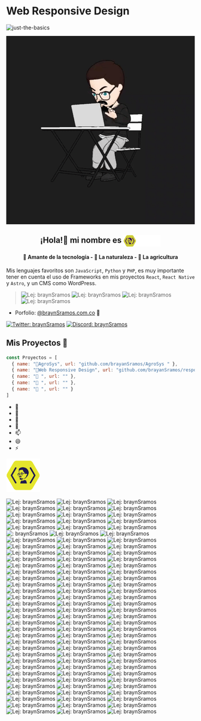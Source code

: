 # Web Responsive Design

![just-the-basics](https://github.com/withastro/astro/assets/2244813/a0a5533c-a856-4198-8470-2d67b1d7c554)

 <p align="center">
 <img src="https://github.com/brayanSramos/brayanSramos/blob/main/braynramos.gif" align="center" alt="BraynSramosAnimacion" />
 <h2 align="center">¡Hola!👾 mi nombre es <img width="100px" src="https://github.com/brayanSramos/brayanSramos/blob/main/logo1.3.png" align="center" alt="BraynSramosAnimacion" /> </h2>

 <h4 align="center">🤖 Amante de la tecnología - 🦥 La naturaleza - 🌱 La agricultura</h4>

Mis lenguajes favoritos son `JavaScript`, `Python` y `PHP`, es muy importante tener en cuenta el uso de Frameworks en mis proyectos `React`, `React Native` y `Astro`, y un CMS como WordPress.

> ![Lej: braynSramos](https://img.shields.io/badge/JavaScript-323330?style=for-the-badge&logo=javascript&logoColor=F7DF1E)
> ![Lej: braynSramos](https://img.shields.io/badge/TypeScript-007ACC?style=for-the-badge&logo=typescript&logoColor=white)
> ![Lej: braynSramos](https://img.shields.io/badge/Astro-0C1222?style=for-the-badge&logo=astro&logoColor=FDFDFE)
> ![Lej: braynSramos](https://img.shields.io/badge/React-20232A?style=for-the-badge&logo=react&logoColor=61DAFB)

- Porfolio: [@braynSramos.com.co](https://braynsramos.com.co) 🌱
  
[![Twitter: braynSramos](https://img.shields.io/twitter/follow/BraynSRamos?style=social)](https://x.com/BraynSRamos)
[![Discord: braynSramos](https://img.shields.io/discord/729672926432985098?style=social&label=Discord&logo=discord)](https://discord.com/channels/@me)

## Mis Proyectos 👻

```js
const Proyectos = [
  { name: "🌱AgroSys", url: "github.com/brayanSramos/AgroSys " },
  { name: "📘Web Responsive Design", url: "github.com/brayanSramos/responsivedesign" },
  { name: "📒 ", url: "" },
  { name: "📓 ", url: "" },
  { name: "🎁 ", url: "" }
]
```

- 🔭
- 🌱
- 🤔
- 💬
- 📫
- 😄
- ⚡

<img width="90px" src="https://raw.githubusercontent.com/brayanSramos/brayanSramos/main/logo-braynSramos1.1.webp" alt="BraynSramosanimado" />

![Lej: braynSramos](https://img.shields.io/badge/razer%20laptop-44D62D?style=for-the-badge&logo=razer&logoColor=252525)
![Lej: braynSramos](https://img.shields.io/badge/asus%20laptop-000000?style=for-the-badge&logo=asus&logoColor=white)
![Lej: braynSramos](https://img.shields.io/badge/GitHub-100000?style=for-the-badge&logo=github&logoColor=white)
![Lej: braynSramos](https://img.shields.io/badge/GIT-E44C30?style=for-the-badge&logo=git&logoColor=white)
![Lej: braynSramos](https://img.shields.io/badge/Hyper-000000?style=for-the-badge&logo=hyper&logoColor=white)
![Lej: braynSramos](https://img.shields.io/badge/DuckDuckGo-DE5833?style=for-the-badge&logo=DuckDuckGo&logoColor=white)
![Lej: braynSramos](https://img.shields.io/badge/JavaScript-323330?style=for-the-badge&logo=javascript&logoColor=F7DF1E)
![Lej: braynSramos](https://img.shields.io/badge/TypeScript-007ACC?style=for-the-badge&logo=typescript&logoColor=white)
![Lej: braynSramos](https://img.shields.io/badge/Python-FFD43B?style=for-the-badge&logo=python&logoColor=blue)
![Lej: braynSramos](https://img.shields.io/badge/R-276DC3?style=for-the-badge&logo=r&logoColor=white)
![Lej: braynSramos](https://img.shields.io/badge/Rust-black?style=for-the-badge&logo=rust&logoColor=#E57324)
![Lej: braynSramos](https://img.shields.io/badge/PHP-777BB4?style=for-the-badge&logo=php&logoColor=white)
![Lej: braynSramos](https://img.shields.io/badge/%3C/%3E%20htmx-3D72D7?style=for-the-badge&logo=mysl&logoColor=white)
![Lej: braynSramos](https://img.shields.io/badge/HTML5-E34F26?style=for-the-badge&logo=html5&logoColor=white)
![Lej: braynSramos](https://img.shields.io/badge/json-5E5C5C?style=for-the-badge&logo=json&logoColor=white)
![: braynSramos](https://img.shields.io/badge/MySQL-005C84?style=for-the-badge&logo=mysql&logoColor=white)
![Lej: braynSramos](https://img.shields.io/badge/MariaDB-003545?style=for-the-badge&logo=mariadb&logoColor=white)
![Lej: braynSramos](https://img.shields.io/badge/Sqlite-003B57?style=for-the-badge&logo=sqlite&logoColor=white)
![Lej: braynSramos](https://img.shields.io/badge/PostgreSQL-316192?style=for-the-badge&logo=postgresql&logoColor=white)
![Lej: braynSramos](https://img.shields.io/badge/Google_Cloud-4285F4?style=for-the-badge&logo=google-cloud&logoColor=white)
![Lej: braynSramos](https://img.shields.io/badge/Oracle-F80000?style=for-the-badge&logo=oracle&logoColor=black)
![Lej: braynSramos](https://img.shields.io/badge/Vercel-000000?style=for-the-badge&logo=vercel&logoColor=white)
![Lej: braynSramos](https://img.shields.io/badge/Drone_CI-212121?style=for-the-badge&logo=drone&logoColor=white)
![Lej: braynSramos](https://img.shields.io/badge/Vue%20js-35495E?style=for-the-badge&logo=vuedotjs&logoColor=4FC08D)
![Lej: braynSramos](https://img.shields.io/badge/Astro-0C1222?style=for-the-badge&logo=astro&logoColor=FDFDFE)
![Lej: braynSramos](https://img.shields.io/badge/React-20232A?style=for-the-badge&logo=react&logoColor=61DAFB)
![Lej: braynSramos](https://img.shields.io/badge/React_Native-20232A?style=for-the-badge&logo=react&logoColor=61DAFB)
![Lej: braynSramos](https://img.shields.io/badge/next%20js-000000?style=for-the-badge&logo=nextdotjs&logoColor=white)
![Lej: braynSramos](https://img.shields.io/badge/Node%20js-339933?style=for-the-badge&logo=nodedotjs&logoColor=white)
![Lej: braynSramos](https://img.shields.io/badge/npm-CB3837?style=for-the-badge&logo=npm&logoColor=white)
![Lej: braynSramos](https://img.shields.io/badge/Svelte-4A4A55?style=for-the-badge&logo=svelte&logoColor=FF3E00)
![Lej: braynSramos](https://img.shields.io/badge/.NET-512BD4?style=for-the-badge&logo=dotnet&logoColor=white)
![Lej: braynSramos](https://img.shields.io/badge/Rust-000000?style=for-the-badge&logo=rust&logoColor=white)
![Lej: braynSramos](https://img.shields.io/badge/shadcn%2Fui-000000?style=for-the-badge&logo=shadcnui&logoColor=white)
![Lej: braynSramos](https://img.shields.io/badge/Sass-CC6699?style=for-the-badge&logo=sass&logoColor=white)
![Lej: braynSramos](https://img.shields.io/badge/R-276DC3?style=for-the-badge&logo=r&logoColor=white)
![Lej: braynSramos](https://img.shields.io/badge/Postman-FF6C37?style=for-the-badge&logo=Postman&logoColor=white)
![Lej: braynSramos](https://img.shields.io/badge/Markdown-000000?style=for-the-badge&logo=markdown&logoColor=white)
![Lej: braynSramos](https://img.shields.io/badge/Django-092E20?style=for-the-badge&logo=django&logoColor=green)
![Lej: braynSramos](https://img.shields.io/badge/Flask-000000?style=for-the-badge&logo=flask&logoColor=white)
![Lej: braynSramos](https://img.shields.io/badge/Expo-1B1F23?style=for-the-badge&logo=expo&logoColor=white)
![Lej: braynSramos](https://img.shields.io/badge/next%20js-000000?style=for-the-badge&logo=nextdotjs&logoColor=white)
![Lej: braynSramos](https://img.shields.io/badge/Docker-2CA5E0?style=for-the-badge&logo=docker&logoColor=white)
![Lej: braynSramos](https://img.shields.io/badge/Deno-white?style=for-the-badge&logo=deno&logoColor=464647)
![Lej: braynSramos](https://img.shields.io/badge/GitKraken-179287?style=for-the-badge&logo=GitKraken&logoColor=white)
![Lej: braynSramos](https://img.shields.io/badge/GitHub%20Pages-222222?style=for-the-badge&logo=GitHub%20Pages&logoColor=white)
![Lej: braynSramos](https://img.shields.io/badge/jQuery-0769AD?style=for-the-badge&logo=jquery&logoColor=white)
![Lej: braynSramos](https://img.shields.io/badge/Laragon-0E83CD?style=for-the-badge&logo=Laragon&logoColor=white)
![Lej: braynSramos](https://img.shields.io/badge/Laravel-FF2D20?style=for-the-badge&logo=laravel&logoColor=white)
![Lej: braynSramos](https://img.shields.io/badge/Discord-5865F2?style=for-the-badge&logo=discord&logoColor=white)
![Lej: braynSramos](https://img.shields.io/badge/Figma-F24E1E?style=for-the-badge&logo=figma&logoColor=white)
![Lej: braynSramos](https://img.shields.io/badge/Adobe%20Illustrator-FF9A00?style=for-the-badge&logo=adobe%20illustrator&logoColor=white)
![Lej: braynSramos](https://img.shields.io/badge/Adobe%20Photoshop-31A8FF?style=for-the-badge&logo=Adobe%20Photoshop&logoColor=black)
![Lej: braynSramos](https://img.shields.io/badge/Adobe%20XD-470137?style=for-the-badge&logo=Adobe%20XD&logoColor=#FF61F6)
![Lej: braynSramos](https://img.shields.io/badge/Adobe%20after%20affects-CF96FD?style=for-the-badge&logo=Adobe%20after%20effects&logoColor=393665)
![Lej: braynSramos](https://img.shields.io/badge/Behance-0054F7?style=for-the-badge&logo=behance&logoColor=white)
![Lej: braynSramos](https://img.shields.io/badge/Dribbble-EA4C89?style=for-the-badge&logo=dribbble&logoColor=white)
![Lej: braynSramos](https://img.shields.io/badge/Unsplash-000000?style=for-the-badge&logo=Unsplash&logoColor=white)
![Lej: braynSramos](https://img.shields.io/badge/MDN_Web_Docs-black?style=for-the-badge&logo=mdnwebdocs&logoColor=white)
![Lej: braynSramos](https://img.shields.io/badge/freecodecamp-27273D?style=for-the-badge&logo=freecodecamp&logoColor=white)
![Lej: braynSramos](https://img.shields.io/badge/Platzi-98CA3F?style=for-the-badge&logo=platzi&logoColor=white)
![Lej: braynSramos](https://img.shields.io/badge/Udemy-EC5252?style=for-the-badge&logo=Udemy&logoColor=white)
![Lej: braynSramos](https://img.shields.io/badge/Coursera-0056D2?style=for-the-badge&logo=Coursera&logoColor=white)
![Lej: braynSramos](https://img.shields.io/badge/freecodecamp-27273D?style=for-the-badge&logo=freecodecamp&logoColor=white)
![Lej: braynSramos](https://img.shields.io/badge/Atom-66595C?style=for-the-badge&logo=Atom&logoColor=white)
![Lej: braynSramos](https://img.shields.io/badge/Android_Studio-3DDC84?style=for-the-badge&logo=android-studio&logoColor=white)
![Lej: braynSramos](https://img.shields.io/badge/NeoVim-%2357A143.svg?&style=for-the-badge&logo=neovim&logoColor=white)
![Lej: braynSramos](https://img.shields.io/badge/Notepad++-90E59A.svg?style=for-the-badge&logo=notepad%2B%2B&logoColor=black)
![Lej: braynSramos](https://img.shields.io/badge/sublime_text-%23575757.svg?&style=for-the-badge&logo=sublime-text&logoColor=important)
![Lej: braynSramos](https://img.shields.io/badge/VIM-%2311AB00.svg?&style=for-the-badge&logo=vim&logoColor=white)
![Lej: braynSramos](https://img.shields.io/badge/VSCode-0078D4?style=for-the-badge&logo=visual%20studio%20code&logoColor=white)
![Lej: braynSramos](https://img.shields.io/badge/Notion-000000?style=for-the-badge&logo=notion&logoColor=white)
![Lej: braynSramos](https://img.shields.io/badge/Android-3DDC84?style=for-the-badge&logo=android&logoColor=white)
![Lej: braynSramos](https://img.shields.io/badge/Arch_Linux-1793D1?style=for-the-badge&logo=arch-linux&logoColor=white)
![Lej: braynSramos](https://img.shields.io/badge/Debian-A81D33?style=for-the-badge&logo=debian&logoColor=white)
![Lej: braynSramos](https://img.shields.io/badge/Linux-FCC624?style=for-the-badge&logo=linux&logoColor=black)
![Lej: braynSramos](https://img.shields.io/badge/Ubuntu-E95420?style=for-the-badge&logo=ubuntu&logoColor=white)
![Lej: braynSramos](https://img.shields.io/badge/Windows-0078D6?style=for-the-badge&logo=windows&logoColor=white)
![Lej: braynSramos](https://img.shields.io/badge/Windows_95-008080?style=for-the-badge&logo=windows-95&logoColor=white)
![Lej: braynSramos](https://img.shields.io/badge/Windows_11-0078d4?style=for-the-badge&logo=windows-11&logoColor=white)
![Lej: braynSramos](https://img.shields.io/badge/Wireshark-1679A7?style=for-the-badge&logo=Wireshark&logoColor=white)
![Lej: braynSramos](https://img.shields.io/badge/Bitbucket-0747a6?style=for-the-badge&logo=bitbucket&logoColor=white)
![Lej: braynSramos](https://img.shields.io/badge/-Behance-blue?style=for-the-badge&logo=behance&logoColor=white)
![Lej: braynSramos](https://img.shields.io/badge/Codepen-000000?style=for-the-badge&logo=codepen&logoColor=white)
![Lej: braynSramos](https://img.shields.io/badge/Dribbble-EA4C89?style=for-the-badge&logo=dribbble&logoColor=white)
![Lej: braynSramos](https://img.shields.io/badge/connect-%2300843e.svg?style=for-the-badge&logo=symfony&logoColor=white)
![Lej: braynSramos](https://img.shields.io/badge/Codewars-B1361E?style=for-the-badge&logo=Codewars&logoColor=white)
![Lej: braynSramos](https://img.shields.io/badge/GitLab-330F63?style=for-the-badge&logo=gitlab&logoColor=white)
![Lej: braynSramos](https://img.shields.io/badge/LinkedIn-0077B5?style=for-the-badge&logo=linkedin&logoColor=white)
![Lej: braynSramos](https://img.shields.io/badge/orcid-A6CE39?style=for-the-badge&logo=orcid&logoColor=white)
![Lej: braynSramos](https://img.shields.io/badge/-Sololearn-3a464b?style=for-the-badge&logo=Sololearn&logoColor=white)
![Lej: braynSramos](https://img.shields.io/badge/Tumblr-%2336465D.svg?&style=for-the-badge&logo=Tumblr&logoColor=white)
![Lej: braynSramos](https://img.shields.io/badge/Twitter-1DA1F2?style=for-the-badge&logo=twitter&logoColor=white)
![Lej: braynSramos](https://img.shields.io/badge/X-000000?style=for-the-badge&logo=x&logoColor=white)
![Lej: braynSramos](https://img.shields.io/badge/Twitch-9146FF?style=for-the-badge&logo=twitch&logoColor=white)
![Lej: braynSramos](https://img.shields.io/badge/warp-01A4FF?style=for-the-badge&logo=warp&logoColor=white)
![Lej: braynSramos](https://img.shields.io/badge/Tor_Browser-7D4698?style=for-the-badge&logo=Tor-Browser&logoColor=white)
![Lej: braynSramos](https://img.shields.io/badge/Freelancer-29B2FE?style=for-the-badge&logo=Freelancer&logoColor=white)
![Lej: braynSramos](https://img.shields.io/badge/Indeed-003A9B?style=for-the-badge&logo=Indeed&logoColor=white)
![Lej: braynSramos](https://img.shields.io/badge/NVIDIA-GTX1650-76B900?style=for-the-badge&logo=nvidia&logoColor=white)
![Lej: braynSramos](https://img.shields.io/badge/Intel%20Core_i5_10th-0071C5?style=for-the-badge&logo=intel&logoColor=white)
![Lej: braynSramos](https://img.shields.io/badge/Windows%20ASUS_Zenbook_3-0078D6?style=for-the-badge&logo=windows&logoColor=white)


